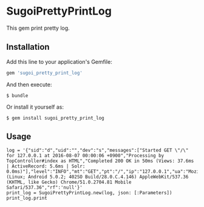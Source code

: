 # SugoiPrettyPrintLog
This gem print pretty log.

## Installation

Add this line to your application's Gemfile:

```ruby
gem 'sugoi_pretty_print_log'
```

And then execute:

    $ bundle

Or install it yourself as:

    $ gem install sugoi_pretty_print_log

## Usage
```
log = '{"sid":"d","uid":"","dev":"s","messages":["Started GET \"/\" for 127.0.0.1 at 2016-08-07 00:00:06 +0900","Processing by TopController#index as HTML","Completed 200 OK in 50ms (Views: 37.6ms | ActiveRecord: 5.6ms | Solr: 0.0ms)"],"level":"INFO","mt":"GET","pt":"/","ip":"127.0.0.1","ua":"Mozilla/5.0 (Linux; Android 5.0.2; 402SO Build/28.0.C.4.146) AppleWebKit/537.36 (KHTML, like Gecko) Chrome/51.0.2704.81 Mobile Safari/537.36","rf":'null'}'
print_log = SugoiPrettyPrintLog.new(log, json: [:Parameters])
print_log.print
```
